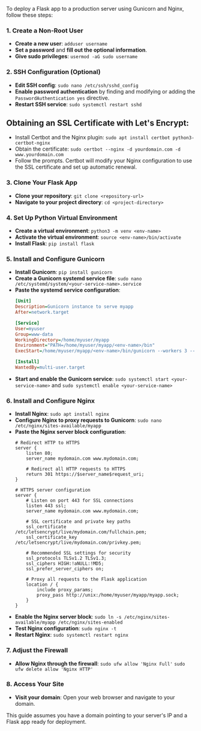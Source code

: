 To deploy a Flask app to a production server using Gunicorn and Nginx, follow these steps:

### 1. Create a Non-Root User
- **Create a new user**: `adduser username`
- **Set a password** and **fill out the optional information**.
- **Give sudo privileges**: `usermod -aG sudo username`

### 2. SSH Configuration (Optional)
- **Edit SSH config**: `sudo nano /etc/ssh/sshd_config`
- **Enable password authentication** by finding and modifying or adding the `PasswordAuthentication yes` directive.
- **Restart SSH service**: `sudo systemctl restart sshd`

## Obtaining an SSL Certificate with Let's Encrypt:
- Install Certbot and the Nginx plugin: `sudo apt install certbot python3-certbot-nginx`
- Obtain the certificate: `sudo certbot --nginx -d yourdomain.com -d www.yourdomain.com`
- Follow the prompts. Certbot will modify your Nginx configuration to use the SSL certificate and set up automatic renewal.

### 3. Clone Your Flask App
- **Clone your repository**: `git clone <repository-url>`
- **Navigate to your project directory**: `cd <project-directory>`

### 4. Set Up Python Virtual Environment
- **Create a virtual environment**: `python3 -m venv <env-name>`
- **Activate the virtual environment**: `source <env-name>/bin/activate`
- **Install Flask**: `pip install flask`

### 5. Install and Configure Gunicorn
- **Install Gunicorn**: `pip install gunicorn`
- **Create a Gunicorn systemd service file**: `sudo nano /etc/systemd/system/<your-service-name>.service`
- **Paste the systemd service configuration**:
    ```ini
    [Unit]
    Description=Gunicorn instance to serve myapp
    After=network.target

    [Service]
    User=myuser
    Group=www-data
    WorkingDirectory=/home/myuser/myapp
    Environment="PATH=/home/myuser/myapp/<env-name>/bin"
    ExecStart=/home/myuser/myapp/<env-name>/bin/gunicorn --workers 3 --bind unix:myapp.sock -m 007 wsgi:app

    [Install]
    WantedBy=multi-user.target
    ```
- **Start and enable the Gunicorn service**: `sudo systemctl start <your-service-name>` and `sudo systemctl enable <your-service-name>`

### 6. Install and Configure Nginx
- **Install Nginx**: `sudo apt install nginx`
- **Configure Nginx to proxy requests to Gunicorn**: `sudo nano /etc/nginx/sites-available/myapp`
- **Paste the Nginx server block configuration**:
    ```nginx
    # Redirect HTTP to HTTPS
    server {
        listen 80;
        server_name mydomain.com www.mydomain.com;

        # Redirect all HTTP requests to HTTPS
        return 301 https://$server_name$request_uri;
    }

    # HTTPS server configuration
    server {
        # Listen on port 443 for SSL connections
        listen 443 ssl;
        server_name mydomain.com www.mydomain.com;

        # SSL certificate and private key paths
        ssl_certificate /etc/letsencrypt/live/mydomain.com/fullchain.pem;
        ssl_certificate_key /etc/letsencrypt/live/mydomain.com/privkey.pem;

        # Recommended SSL settings for security
        ssl_protocols TLSv1.2 TLSv1.3;
        ssl_ciphers HIGH:!aNULL:!MD5;
        ssl_prefer_server_ciphers on;

        # Proxy all requests to the Flask application
        location / {
            include proxy_params;
            proxy_pass http://unix:/home/myuser/myapp/myapp.sock;
        }
    }
    ```
- **Enable the Nginx server block**: `sudo ln -s /etc/nginx/sites-available/myapp /etc/nginx/sites-enabled`
- **Test Nginx configuration**: `sudo nginx -t`
- **Restart Nginx**: `sudo systemctl restart nginx`

### 7. Adjust the Firewall
- **Allow Nginx through the firewall**: 
`sudo ufw allow 'Nginx Full'`
`sudo ufw delete allow 'Nginx HTTP'`

### 8. Access Your Site
- **Visit your domain**: Open your web browser and navigate to your domain.

This guide assumes you have a domain pointing to your server's IP and a Flask app ready for deployment.
